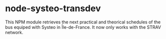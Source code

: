 # node-systeo-transdev

This NPM module retrieves the next practical and theorical schedules of the bus equiped with Systeo in Île-de-France.
It now only works with the STRAV network.